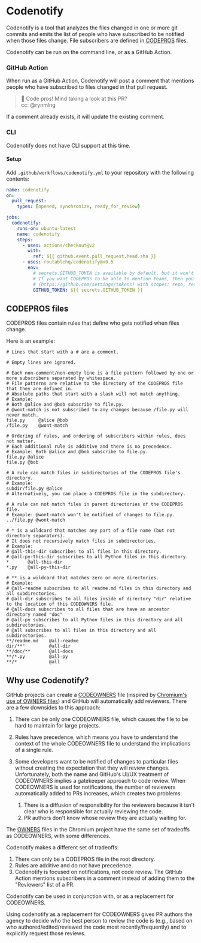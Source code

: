 # Codenotify

Codenotify is a tool that analyzes the files changed in one or more git commits and emits the list of people who have subscribed to be notified when those files change. File subscribers are defined in [CODEPROS](#codepros) files.

Codenotify can be run on the command line, or as a GitHub Action.


### GitHub Action

When run as a GitHub Action, Codenotify will post a comment that mentions people who have subscribed to files changed in that pull request.

> 👔 Code pros! Mind taking a look at this PR?\
> cc: @rynmlng

If a comment already exists, it will update the existing comment.

### CLI

Codenotify does not have CLI support at this time.

#### Setup

Add `.github/workflows/codenotify.yml` to your repository with the following contents:

```yaml
name: codenotify
on:
  pull_request:
    types: [opened, synchronize, ready_for_review]

jobs:
  codenotify:
    runs-on: ubuntu-latest
    name: codenotify
    steps:
      - uses: actions/checkout@v2
        with:
          ref: ${{ github.event.pull_request.head.sha }}
      - uses: routablehq/codenotify@v0.5
        env:
          # secrets.GITHUB_TOKEN is available by default, but it won't allow CODEPROS to mention GitHub teams.
          # If you want CODEPROS to be able to mention teams, then you need to create a personal access token
          # (https://github.com/settings/tokens) with scopes: repo, read:org.
          GITHUB_TOKEN: ${{ secrets.GITHUB_TOKEN }}
```

## CODEPROS files

CODEPROS files contain rules that define who gets notified when files change.

Here is an example:

```ignore
# Lines that start with a # are a comment.

# Empty lines are ignored.

# Each non-comment/non-empty line is a file pattern followed by one or more subscribers separated by whitespace.
# File patterns are relative to the directory of the CODEPROS file that they are defined in.
# Absolute paths that start with a slash will not match anything.
# Example:
# Both @alice and @bob subscribe to file.py.
# @wont-match is not subscribed to any changes because /file.py will never match.
file.py     @alice @bob
/file.py    @wont-match

# Ordering of rules, and ordering of subscribers within rules, does not matter.
# Each additional rule is additive and there is no precedence.
# Example: Both @alice and @bob subscribe to file.py.
file.py @alice
file.py @bob

# A rule can match files in subdirectories of the CODEPROS file's directory.
# Example:
subdir/file.py @alice
# Alternatively, you can place a CODEPROS file in the subdirectory.

# A rule can not match files in parent directories of the CODEPROS file.
# Example: @wont-match won't be notified of changes to file.py.
../file.py @wont-match

# * is a wildcard that matches any part of a file name (but not directory separators).
# It does not recursively match files in subdirectories.
# Example:
# @all-this-dir subscribes to all files in this directory.
# @all-py-this-dir subscribes to all Python files in this directory.
*       @all-this-dir
*.py    @all-py-this-dir

# ** is a wildcard that matches zero or more directories.
# Example:
# @all-readme subscribes to all readme.md files in this directory and all subdirectories.
# @all-dir subscribes to all files inside of directory "dir" relative to the location of this CODEOWNERS file.
# @all-docs subscribes to all files that are have an ancestor directory named "doc"
# @all-py subscribes to all Python files in this directory and all subdirectories.
# @all subscribes to all files in this directory and all subdirectories.
**/readme.md    @all-readme
dir/**"         @all-dir
**/doc/**       @all-docs
**/*.py         @all-py
**/*            @all
```


## Why use Codenotify?

GitHub projects can create a [CODEOWNERS](https://docs.github.com/en/github/creating-cloning-and-archiving-repositories/about-code-owners) file (inspired by [Chromium's use of OWNERS files](https://chromium.googlesource.com/chromium/src/+/master/docs/code_reviews.md#OWNERS-files)) and GitHub will automatically add reviewers. There are a few downsides to this approach:

1. There can be only one CODEOWNERS file, which causes the file to be hard to maintain for large projects.
2. Rules have precedence, which means you have to understand the context of the whole CODEOWNERS file to understand the implications of a single rule.
3. Some developers want to be notified of changes to particular files without creating the expectation that they will review changes. Unfortunately, both the name and GitHub's UI/UX treatment of CODEOWNERS implies a gatekeeper approach to code review. When CODEOWNERS is used for notifications, the number of reviewers automatically added to PRs increases, which creates two problems:

   1. There is a diffusion of responsibility for the reviewers because it isn't clear who is responsible for actually reviewing the code.
   2. PR authors don't know whose review they are actually waiting for.

The [OWNERS](https://chromium.googlesource.com/chromium/src/+/master/docs/code_reviews.md#OWNERS-files) files in the Chromium project have the same set of tradeoffs as CODEOWNERS, with some differences.

Codenotify makes a different set of tradeoffs:

1. There can only be a CODEPROS file in the root directory.
2. Rules are additive and do not have precedence.
3. Codenotify is focused on notifications, not code review. The GitHub Action mentions subscribers in a comment instead of adding them to the "Reviewers" list of a PR.

Codenotify can be used in conjunction with, or as a replacement for CODEOWNERS.

Using codenotify as a replacement for CODEOWNERS gives PR authors the agency to decide who the best person to review the code is (e.g., based on who authored/edited/reviewed the code most recently/frequently) and to explicitly request those reviews.
